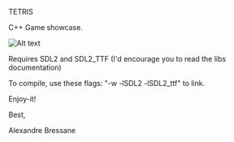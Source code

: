 TETRIS

C++ Game showcase.

![Alt text](/../screenshots/tetris1.png?raw=true "Current Status")

Requires SDL2 and SDL2_TTF (I'd encourage you to read the libs documentation)

To compile, use these flags: "-w -lSDL2 -lSDL2_ttf" to link.

Enjoy-it!


Best,


Alexandre Bressane


